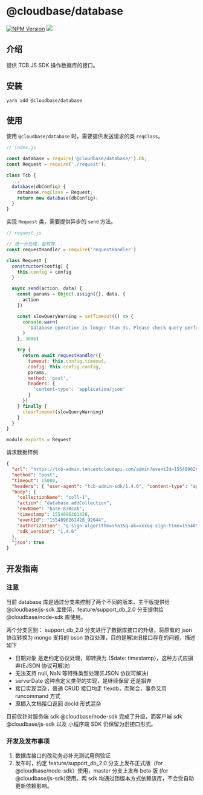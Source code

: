 # @cloudbase/database

[![NPM Version](https://img.shields.io/npm/v/@cloudbase/database.svg?style=flat)](https://www.npmjs.com/package/@cloudbase/database)
[![](https://img.shields.io/npm/dt/@cloudbase/database.svg)](https://www.npmjs.com/package/@cloudbase/database)

## 介绍

提供 TCB JS SDK 操作数据库的接口。

## 安装

```
yarn add @cloudbase/database
```

## 使用

使用 `@cloudbase/database` 时，需要提供发送请求的类 `reqClass`。

```js
// index.js

const database = require('@cloudbase/database/').Db;
const Request = require('./request');

class Tcb {
  ...
  database(dbConfig) {
    database.reqClass = Request;
    return new database(dbConfig);
  }
}
```

实现 `Request` 类，需要提供异步的 `send` 方法。

```js
// request.js

// 进一步处理，鉴权等...
const requestHandler = require('requestHandler')

class Request {
  constructor(config) {
    this.config = config
  }

  async send(action, data) {
    const params = Object.assign({}, data, {
      action
    })

    const slowQueryWarning = setTimeout(() => {
      console.warn(
        'Database operation is longer than 3s. Please check query performance and your network environment.'
      )
    }, 3000)

    try {
      return await requestHandler({
        timeout: this.config.timeout,
        config: this.config.config,
        params,
        method: 'post',
        headers: {
          'content-type': 'application/json'
        }
      })
    } finally {
      clearTimeout(slowQueryWarning)
    }
  }
}

module.exports = Request
```

请求数据样例

```json
{
  "url": "https://tcb-admin.tencentcloudapi.com/admin?eventId=1554896261428_92044",
  "method": "post",
  "timeout": 15000,
  "headers": { "user-agent": "tcb-admin-sdk/1.4.6", "content-type": "application/json" },
  "body": {
    "collectionName": "coll-1",
    "action": "database.addCollection",
    "envName": "base-830cab",
    "timestamp": 1554896261428,
    "eventId": "1554896261428_92044",
    "authorization": "q-sign-algorithm=sha1&q-ak=xxx&q-sign-time=1554896260;1554897160&q-key-time=1554896260;1554897160&q-header-list=content-type;user-agent&q-url-param-list=action;collectionname;envname;eventid;timestamp&q-signature=xxxxx",
    "sdk_version": "1.4.6"
  },
  "json": true
}
```

## 开发指南

### 注意

当前 database 库是通过分支来控制了两个不同的版本，主干版提供给@cloudbase/js-sdk 库使用，feature/support_db_2.0 分支提供给@cloudbase/node-sdk 库使用。

两个分支区别：
support_db_2.0 分支进行了数据库接口的升级，将原有的 json 协议转换为 mongo 支持的 bson 协议处理，目的是解决旧接口存在的问题，描述如下

- 日期对象 是走约定协议处理，即转换为 {$date: timestamp}，这种方式应摒弃(EJSON 协议可解决)
- 无法支持 null, NaN 等特殊类型处理(EJSON 协议可解决)
- serverDate 这种自定义类型的实现，是继续保留 还是摒弃
- 接口实现混杂，普通 CRUD 接口均走 flexdb，而聚合，事务又用 runcommand 方式
- 原插入文档接口返回 docId 形式混杂

目前仅针对服务端 sdk @cloudbase/node-sdk 完成了升级，而客户端 sdk @cloudbase/js-sdk 以及 小程序端 SDK 仍保留为旧接口形式。

### 开发及发布事项

1. 数据库接口的改动务必补充测试用例验证
2. 发布时，约定 feature/support_db_2.0 分支上发布正式版（for @cloudbase/node-sdk）使用，master 分支上发布 beta 版 (for @cloudbase/js-sdk)使用。两 sdk 均通过锁版本方式依赖该库，不会受自动更新依赖影响。
